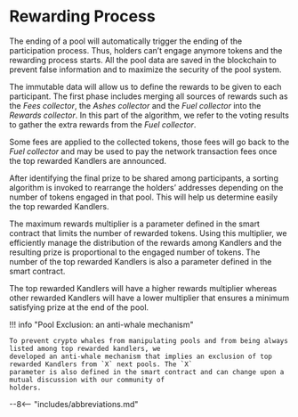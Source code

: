 # Rewarding Process

The ending of a pool will automatically trigger the ending of the participation process. Thus, holders can’t engage
anymore tokens and the rewarding process starts. All the pool data are saved in the blockchain to prevent false
information and to maximize the security of the pool system.

The immutable data will allow us to define the rewards to be given to each participant. The first phase includes
merging all sources of rewards such as the *Fees collector*, the *Ashes collector* and the *Fuel collector* into the *Rewards collector*.
In this part of the algorithm, we refer to the voting results to gather the extra rewards from the *Fuel
collector*.

Some fees are applied to the collected tokens, those fees will go back to the *Fuel collector* and may be used to pay
the network transaction fees once the top rewarded Kandlers are announced.

<!-- TODO: Add diagram -->

After identifying the final prize to be shared among participants, a sorting algorithm is invoked to rearrange the
holders’ addresses depending on the number of tokens engaged in that pool. This will help us determine easily the
top rewarded Kandlers.

The maximum rewards multiplier is a parameter defined in the smart contract that limits the number of rewarded
tokens. Using this multiplier, we efficiently manage the distribution of the rewards among Kandlers and the
resulting prize is proportional to the engaged number of tokens. The number of the top rewarded Kandlers is also a
parameter defined in the smart contract.

The top rewarded Kandlers will have a higher rewards multiplier whereas other rewarded Kandlers will have a lower multiplier that
ensures a minimum satisfying prize at the end of the pool.

<!-- TODO: Add diagram -->

!!! info "Pool Exclusion: an anti-whale mechanism"

    To prevent crypto whales from manipulating pools and from being always listed among top rewarded kandlers, we
    developed an anti-whale mechanism that implies an exclusion of top rewarded Kandlers from `X` next pools. The `X`
    parameter is also defined in the smart contract and can change upon a mutual discussion with our community of
    holders.

--8<-- "includes/abbreviations.md"